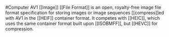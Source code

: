 #Computer 
AV1 [[Image]] [[File Format]] is an open, royalty-free image file format specification for storing images or image sequences [[compress]]ed with AV1 in the [[HEIF]] container format. It competes with [[HEIC]], which uses the same container format built upon [[ISOBMFF]], but [[HEVC]] for compression.